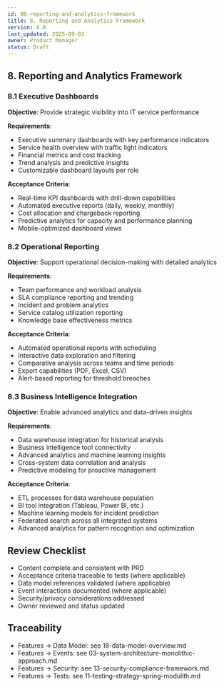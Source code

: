 ```yaml
---
id: 08-reporting-and-analytics-framework
title: 8. Reporting and Analytics Framework
version: 8.0
last_updated: 2025-09-03
owner: Product Manager
status: Draft
---
```


## 8. Reporting and Analytics Framework

### 8.1 Executive Dashboards

**Objective**: Provide strategic visibility into IT service performance

**Requirements**:

- Executive summary dashboards with key performance indicators
- Service health overview with traffic light indicators
- Financial metrics and cost tracking
- Trend analysis and predictive insights
- Customizable dashboard layouts per role

**Acceptance Criteria**:

- Real-time KPI dashboards with drill-down capabilities
- Automated executive reports (daily, weekly, monthly)
- Cost allocation and chargeback reporting
- Predictive analytics for capacity and performance planning
- Mobile-optimized dashboard views

### 8.2 Operational Reporting

**Objective**: Support operational decision-making with detailed analytics

**Requirements**:

- Team performance and workload analysis
- SLA compliance reporting and trending
- Incident and problem analytics
- Service catalog utilization reporting
- Knowledge base effectiveness metrics

**Acceptance Criteria**:

- Automated operational reports with scheduling
- Interactive data exploration and filtering
- Comparative analysis across teams and time periods
- Export capabilities (PDF, Excel, CSV)
- Alert-based reporting for threshold breaches

### 8.3 Business Intelligence Integration

**Objective**: Enable advanced analytics and data-driven insights

**Requirements**:

- Data warehouse integration for historical analysis
- Business intelligence tool connectivity
- Advanced analytics and machine learning insights
- Cross-system data correlation and analysis
- Predictive modeling for proactive management

**Acceptance Criteria**:

- ETL processes for data warehouse population
- BI tool integration (Tableau, Power BI, etc.)
- Machine learning models for incident prediction
- Federated search across all integrated systems
- Advanced analytics for pattern recognition and optimization

## Review Checklist

- Content complete and consistent with PRD
- Acceptance criteria traceable to tests (where applicable)
- Data model references validated (where applicable)
- Event interactions documented (where applicable)
- Security/privacy considerations addressed
- Owner reviewed and status updated

## Traceability

- Features → Data Model: see 18-data-model-overview.md
- Features → Events: see 03-system-architecture-monolithic-approach.md
- Features → Security: see 13-security-compliance-framework.md
- Features → Tests: see 11-testing-strategy-spring-modulith.md
